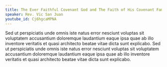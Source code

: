 ```yaml
---
title: The Ever Faithful Covenant God and The Faith of His Covenant Family
speaker: Rev. Vic San Juan
youtube_id: Cj6hgcaMPNA
---
```


Sed ut perspiciatis unde omnis iste natus error nesciunt voluptas sit voluptatem accusantium doloremque laudantium eaque ipsa quae ab illo inventore veritatis et quasi architecto beatae vitae dicta sunt explicabo. Sed ut perspiciatis unde omnis iste natus error nesciunt voluptas sit voluptatem accusantium doloremque laudantium eaque ipsa quae ab illo inventore veritatis et quasi architecto beatae vitae dicta sunt explicabo.